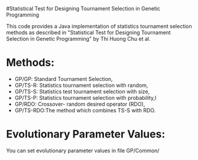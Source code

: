 #Statistical Test for Designing Tournament Selection in Genetic Programming


This code provides a Java implementation of statistics tournament selection methods as described in "Statistical Test for Designing Tournament Selection in
Genetic Programming"  by Thi Huong Chu et al.

# Methods:
+ GP/GP: Standard Tournament Selection,
+ GP/TS-R: Statistics tournament selection with random,
+ GP/TS-S: Statistics test tournament selection with size,
+ GP/TS-P: Statistics tournament selection with probability,l
+ GP/RDO: Crossover- random desired operator (RDO),
+ GP/TS-RDO:The method which combines TS-S with RDO.
# Evolutionary Parameter Values:
You can set evolutionary parameter values in file GP/Common/
